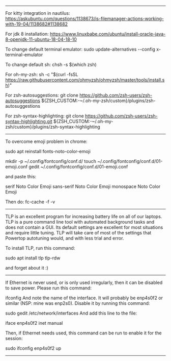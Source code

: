 --------------------------------------------------

For kitty integration in nautilus: https://askubuntu.com/questions/1138673/is-filemanager-actions-working-with-19-04/1138682#1138682

For jdk 8 installation: https://www.linuxbabe.com/ubuntu/install-oracle-java-8-openjdk-11-ubuntu-18-04-18-10

To change default terminal emulator: sudo update-alternatives --config x-terminal-emulator

To change default sh: chsh -s $(which zsh)

For oh-my-zsh:
sh -c "$(curl -fsSL https://raw.githubusercontent.com/ohmyzsh/ohmyzsh/master/tools/install.sh)"

For zsh-autosuggestions:
git clone https://github.com/zsh-users/zsh-autosuggestions ${ZSH_CUSTOM:-~/.oh-my-zsh/custom}/plugins/zsh-autosuggestions

For zsh-syntax-highlighting:
git clone https://github.com/zsh-users/zsh-syntax-highlighting.git ${ZSH_CUSTOM:-~/.oh-my-zsh/custom}/plugins/zsh-syntax-highlighting

----------------------------------------------------

To overcome emoji problem in chrome:

sudo apt reinstall fonts-noto-color-emoji

mkdir -p ~/.config/fontconfig/conf.d/
touch ~/.config/fontconfig/conf.d/01-emoji.conf
gedit ~/.config/fontconfig/conf.d/01-emoji.conf

and paste this:

<?xml version="1.0" encoding="UTF-8"?>
<!DOCTYPE fontconfig SYSTEM "fonts.dtd">
<fontconfig>
	<alias>
		<family>serif</family>
    	<prefer>
			<family>Noto Color Emoji</family>
		</prefer>
	</alias>
	<alias>
		<family>sans-serif</family>
		<prefer>
			<family>Noto Color Emoji</family>
		</prefer>
	</alias>
	<alias>
		<family>monospace</family>
		<prefer>
			<family>Noto Color Emoji</family>
		</prefer>
	</alias>
</fontconfig>


Then do: fc-cache -f -v

---------------------------------------------------

TLP is an excellent program for increasing battery life on all of our laptops. TLP is a pure command line tool with automated background tasks and does not contain a GUI. Its default settings are excellent for most situations and require little tuning. TLP will take care of most of the settings that Powertop autotuning would, and with less trial and error.

To install TLP, run this command:

sudo apt install tlp tlp-rdw

and forget about it :)

----------------------------------------------------

If Ethernet is never used, or is only used irregularly, then it can be disabled to save power. Please run this command:

ifconfig
And note the name of the interface. It will probably be enp4s0f2 or similar (NSP: mine was enp2s0). Disable it by running this command:

sudo gedit /etc/network/interfaces
And add this line to the file:

iface enp4s0f2 inet manual

Then, if Ethernet needs used, this command can be run to enable it for the session:

sudo ifconfig enp4s0f2 up

---------------------------------------------------
